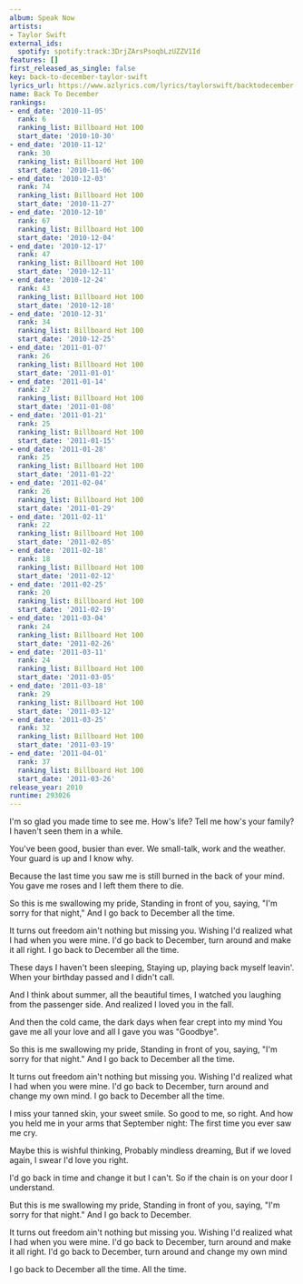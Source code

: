 ```yaml
---
album: Speak Now
artists:
- Taylor Swift
external_ids:
  spotify: spotify:track:3DrjZArsPsoqbLzUZZV1Id
features: []
first_released_as_single: false
key: back-to-december-taylor-swift
lyrics_url: https://www.azlyrics.com/lyrics/taylorswift/backtodecember.html
name: Back To December
rankings:
- end_date: '2010-11-05'
  rank: 6
  ranking_list: Billboard Hot 100
  start_date: '2010-10-30'
- end_date: '2010-11-12'
  rank: 30
  ranking_list: Billboard Hot 100
  start_date: '2010-11-06'
- end_date: '2010-12-03'
  rank: 74
  ranking_list: Billboard Hot 100
  start_date: '2010-11-27'
- end_date: '2010-12-10'
  rank: 67
  ranking_list: Billboard Hot 100
  start_date: '2010-12-04'
- end_date: '2010-12-17'
  rank: 47
  ranking_list: Billboard Hot 100
  start_date: '2010-12-11'
- end_date: '2010-12-24'
  rank: 43
  ranking_list: Billboard Hot 100
  start_date: '2010-12-18'
- end_date: '2010-12-31'
  rank: 34
  ranking_list: Billboard Hot 100
  start_date: '2010-12-25'
- end_date: '2011-01-07'
  rank: 26
  ranking_list: Billboard Hot 100
  start_date: '2011-01-01'
- end_date: '2011-01-14'
  rank: 27
  ranking_list: Billboard Hot 100
  start_date: '2011-01-08'
- end_date: '2011-01-21'
  rank: 25
  ranking_list: Billboard Hot 100
  start_date: '2011-01-15'
- end_date: '2011-01-28'
  rank: 25
  ranking_list: Billboard Hot 100
  start_date: '2011-01-22'
- end_date: '2011-02-04'
  rank: 26
  ranking_list: Billboard Hot 100
  start_date: '2011-01-29'
- end_date: '2011-02-11'
  rank: 22
  ranking_list: Billboard Hot 100
  start_date: '2011-02-05'
- end_date: '2011-02-18'
  rank: 18
  ranking_list: Billboard Hot 100
  start_date: '2011-02-12'
- end_date: '2011-02-25'
  rank: 20
  ranking_list: Billboard Hot 100
  start_date: '2011-02-19'
- end_date: '2011-03-04'
  rank: 24
  ranking_list: Billboard Hot 100
  start_date: '2011-02-26'
- end_date: '2011-03-11'
  rank: 24
  ranking_list: Billboard Hot 100
  start_date: '2011-03-05'
- end_date: '2011-03-18'
  rank: 29
  ranking_list: Billboard Hot 100
  start_date: '2011-03-12'
- end_date: '2011-03-25'
  rank: 32
  ranking_list: Billboard Hot 100
  start_date: '2011-03-19'
- end_date: '2011-04-01'
  rank: 37
  ranking_list: Billboard Hot 100
  start_date: '2011-03-26'
release_year: 2010
runtime: 293026
---
```

I'm so glad you made time to see me.
How's life? Tell me how's your family?
I haven't seen them in a while.

You've been good, busier than ever.
We small-talk, work and the weather.
Your guard is up and I know why.

Because the last time you saw me is still burned in the back of your mind.
You gave me roses and I left them there to die.

So this is me swallowing my pride,
Standing in front of you, saying, "I'm sorry for that night,"
And I go back to December all the time.

It turns out freedom ain't nothing but missing you.
Wishing I'd realized what I had when you were mine.
I'd go back to December, turn around and make it all right.
I go back to December all the time.

These days I haven't been sleeping,
Staying up, playing back myself leavin'.
When your birthday passed and I didn't call.

And I think about summer, all the beautiful times,
I watched you laughing from the passenger side.
And realized I loved you in the fall.

And then the cold came, the dark days when fear crept into my mind
You gave me all your love and all I gave you was "Goodbye".

So this is me swallowing my pride,
Standing in front of you, saying, "I'm sorry for that night."
And I go back to December all the time.

It turns out freedom ain't nothing but missing you.
Wishing I'd realized what I had when you were mine.
I'd go back to December, turn around and change my own mind.
I go back to December all the time.

I miss your tanned skin, your sweet smile.
So good to me, so right.
And how you held me in your arms that September night:
The first time you ever saw me cry.

Maybe this is wishful thinking,
Probably mindless dreaming,
But if we loved again, I swear I'd love you right.

I'd go back in time and change it but I can't.
So if the chain is on your door I understand.

But this is me swallowing my pride,
Standing in front of you, saying, "I'm sorry for that night."
And I go back to December.

It turns out freedom ain't nothing but missing you.
Wishing I'd realized what I had when you were mine.
I'd go back to December, turn around and make it all right.
I'd go back to December, turn around and change my own mind

I go back to December all the time.
All the time.

